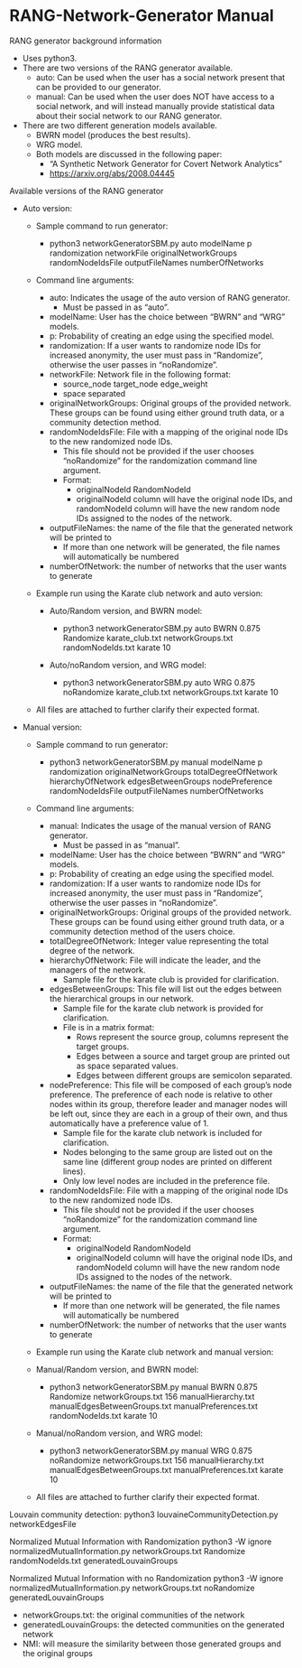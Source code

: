 # RANG-Network-Generator Manual

RANG generator background information
- Uses python3.
- There are two versions of the RANG generator available.
    - auto: Can be used when the user has a social network present that can be provided to our generator.
    - manual: Can be used when the user does NOT have access to a social network, and will instead manually provide statistical data about their social network to our RANG generator.
- There are two different generation models available.
    - BWRN model (produces the best results).
    - WRG model.
    - Both models are discussed in the following paper:
      - “A Synthetic Network Generator for Covert Network Analytics”
      - https://arxiv.org/abs/2008.04445

Available versions of the RANG generator
  - Auto version:
    - Sample command to run generator:
      - python3 networkGeneratorSBM.py auto modelName p randomization networkFile originalNetworkGroups randomNodeIdsFile outputFileNames numberOfNetworks

    - Command line arguments:
      - auto: Indicates the usage of the auto version of RANG generator.
        - Must be passed in as “auto”.
      - modelName: User has the choice between “BWRN” and “WRG” models.
      - p: Probability of creating an edge using the specified model.
      - randomization: If a user wants to randomize node IDs for increased anonymity, the user must pass in “Randomize”, otherwise the user passes in “noRandomize”.
      - networkFile: Network file in the following format:
        - source_node target_node edge_weight
        - space separated
      - originalNetworkGroups: Original groups of the provided network. These groups can be found using either ground truth data, or a community detection method.
      - randomNodeIdsFile: File with a mapping of the original node IDs to the new randomized node IDs.
        - This file should not be provided if the user chooses “noRandomize” for the randomization command line argument.
        - Format:
          - originalNodeId RandomNodeId
          - originalNodeId column will have the original node IDs, and randomNodeId column will have the new random node IDs assigned to the nodes of the network.
      - outputFileNames: the name of the file that the generated network will be printed to
          - If more than one network will be generated, the file names will automatically be numbered
      - numberOfNetwork: the number of networks that the user wants to generate

    - Example run using the Karate club network and auto version: 
      - Auto/Random version, and BWRN model: 
        - python3 networkGeneratorSBM.py auto BWRN 0.875 Randomize karate_club.txt networkGroups.txt randomNodeIds.txt karate 10
      
      - Auto/noRandom version, and WRG model:
        - python3 networkGeneratorSBM.py auto WRG 0.875 noRandomize karate_club.txt networkGroups.txt karate 10
 
    - All files are attached to further clarify their expected format. 

 - Manual version:
    - Sample command to run generator:
      - python3 networkGeneratorSBM.py manual modelName p randomization originalNetworkGroups totalDegreeOfNetwork hierarchyOfNetwork edgesBetweenGroups nodePreference randomNodeIdsFile outputFileNames numberOfNetworks

    - Command line arguments:
      - manual: Indicates the usage of the manual version of RANG generator.
        - Must be passed in as “manual”.
      - modelName: User has the choice between “BWRN” and “WRG” models.
      - p: Probability of creating an edge using the specified model.
      - randomization: If a user wants to randomize node IDs for increased anonymity, the user must pass in “Randomize”, otherwise the user passes in “noRandomize”.
      - originalNetworkGroups: Original groups of the provided network. These groups can be found using either ground truth data, or a community detection method of the users choice.
      - totalDegreeOfNetwork: Integer value representing the total degree of the network.
      - hierarchyOfNetwork: File will indicate the leader, and the managers of the network.
        - Sample file for the karate club is provided for clarification.
      - edgesBetweenGroups: This file will list out the edges between the hierarchical groups in our network.
        - Sample file for the karate club network is provided for clarification.
        - File is in a matrix format:
          - Rows represent the source group, columns represent the target groups.
          - Edges between a source and target group are printed out as space separated values.
          - Edges between different groups are semicolon separated.
      - nodePreference: This file will be composed of each group’s node preference. The preference of each node is relative to other nodes within its group, therefore leader and manager nodes will be left out, since they are each in a group of their own, and thus automatically have a preference value of 1. 
        - Sample file for the karate club network is included for clarification.
        - Nodes belonging to the same group are listed out on the same line (different group nodes are printed on different lines).
        - Only low level nodes are included in the preference file.
      - randomNodeIdsFile: File with a mapping of the original node IDs to the new randomized node IDs.
        - This file should not be provided if the user chooses “noRandomize” for the randomization command line argument.
        - Format:
          - originalNodeId RandomNodeId
          - originalNodeId column will have the original node IDs, and randomNodeId column will have the new random node IDs assigned to the nodes of the network.
      - outputFileNames: the name of the file that the generated network will be printed to
        - If more than one network will be generated, the file names will automatically be numbered
      - numberOfNetwork: the number of networks that the user wants to generate

    - Example run using the Karate club network and manual version:
    - Manual/Random version, and BWRN model: 
      - python3 networkGeneratorSBM.py manual BWRN 0.875 Randomize networkGroups.txt 156 manualHierarchy.txt manualEdgesBetweenGroups.txt manualPreferences.txt randomNodeIds.txt karate 10 
    - Manual/noRandom version, and WRG model: 
      - python3 networkGeneratorSBM.py manual WRG 0.875 noRandomize networkGroups.txt 156 manualHierarchy.txt manualEdgesBetweenGroups.txt manualPreferences.txt karate 10
    - All files are attached to further clarify their expected format. 



Louvain community detection:
python3 louvaineCommunityDetection.py networkEdgesFile
 
 
Normalized Mutual Information with Randomization
python3 -W ignore normalizedMutualInformation.py networkGroups.txt Randomize randomNodeIds.txt generatedLouvainGroups
 
 
Normalized Mutual Information with no Randomization
python3 -W ignore normalizedMutualInformation.py networkGroups.txt noRandomize generatedLouvainGroups
 
- networkGroups.txt: the original communities of the network
- generatedLouvainGroups: the detected communities on the generated network
- NMI: will measure the similarity between those generated groups and the original groups


